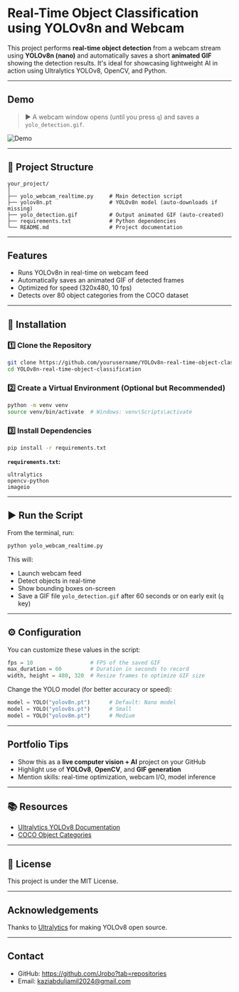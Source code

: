 # Real-Time Object Classification using YOLOv8n and Webcam

This project performs **real-time object detection** from a webcam stream using **YOLOv8n (nano)** and automatically saves a short **animated GIF** showing the detection results. It's ideal for showcasing lightweight AI in action using Ultralytics YOLOv8, OpenCV, and Python.

---

## Demo

> ▶️ A webcam window opens (until you press `q`) and saves a `yolo_detection.gif`.

![Demo](https://github.com/Jrobo/YOLOv8n-real-time-object-classification/blob/main/yolo_detection.gif)

---

## 📁 Project Structure

```
your_project/
│
├── yolo_webcam_realtime.py     # Main detection script
├── yolov8n.pt                  # YOLOv8n model (auto-downloads if missing)
├── yolo_detection.gif          # Output animated GIF (auto-created)
├── requirements.txt            # Python dependencies
└── README.md                   # Project documentation
```

---

## Features

- Runs YOLOv8n in real-time on webcam feed
- Automatically saves an animated GIF of detected frames
- Optimized for speed (320x480, 10 fps)
- Detects over 80 object categories from the COCO dataset

---

## 🔧 Installation

### 1️⃣ Clone the Repository

```bash
git clone https://github.com/yourusername/YOLOv8n-real-time-object-classification.git
cd YOLOv8n-real-time-object-classification
```

### 2️⃣ Create a Virtual Environment (Optional but Recommended)

```bash
python -m venv venv
source venv/bin/activate  # Windows: venv\Scripts\activate
```

### 3️⃣ Install Dependencies

```bash
pip install -r requirements.txt
```

**`requirements.txt`:**
```
ultralytics
opencv-python
imageio
```

---

## ▶️ Run the Script

From the terminal, run:

```bash
python yolo_webcam_realtime.py
```

This will:

- Launch webcam feed
- Detect objects in real-time
- Show bounding boxes on-screen
- Save a GIF file `yolo_detection.gif` after 60 seconds or on early exit (`q` key)

---

## ⚙️ Configuration

You can customize these values in the script:

```python
fps = 10                  # FPS of the saved GIF
max_duration = 60         # Duration in seconds to record
width, height = 480, 320  # Resize frames to optimize GIF size
```

Change the YOLO model (for better accuracy or speed):

```python
model = YOLO("yolov8n.pt")      # Default: Nano model
model = YOLO("yolov8s.pt")      # Small
model = YOLO("yolov8m.pt")      # Medium
```

---

## Portfolio Tips

- Show this as a **live computer vision + AI** project on your GitHub
- Highlight use of **YOLOv8**, **OpenCV**, and **GIF generation**
- Mention skills: real-time optimization, webcam I/O, model inference


---

## 📚 Resources

- [Ultralytics YOLOv8 Documentation](https://docs.ultralytics.com)
- [COCO Object Categories](https://github.com/amikelive/coco-labels)

---

## 🪪 License

This project is under the MIT License.

---

## Acknowledgements

Thanks to [Ultralytics](https://github.com/ultralytics) for making YOLOv8 open source.

---

## Contact

- GitHub: https://github.com/Jrobo?tab=repositories
- Email: kaziabduljamil2024@gmail.com
